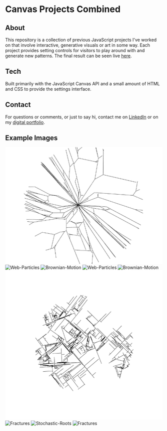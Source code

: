 # Canvas Projects Combined

## About

This repository is a collection of previous JavaScript projects I've worked on
that involve interactive, generative visuals or art in some way. Each project
provides setting controls for visitors to play around with and generate new
patterns. The final result can be seen live
[here](https://canvasprojects.imfast.io/index.html).

## Tech

Built primarily with the JavaScript Canvas API and a small amount of HTML and
CSS to provide the settings interface.

## Contact

For questions or comments, or just to say hi, contact me on
[LinkedIn](https://www.linkedin.com/in/austinmtheriot/) or on my
[digital portfolio](https://austintheriot.com).

## Example Images

![Fractures](previews/1.jpg) 
![Web-Particles](previews/2.jpg)
![Brownian-Motion](previews/3.jpg) 
![Web-Particles](previews/4.jpg)
![Brownian-Motion](previews/5.jpg) 
![Blueprints](previews/6.jpg)
![Fractures](previews/7.jpg) 
![Stochastic-Roots](previews/8.jpg)
![Fractures](previews/9.jpg)
